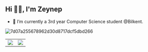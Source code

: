<h2 align="left">Hi 👋🏻, I'm Zeynep </h2>

- 🔭 I’m currently a 3rd year Computer Science student @Bilkent.    

![7d07a255678962d30d8717dcf5dbd266](https://github.com/zeynepoztunc/zeynepoztunc/assets/85746781/b403f0b3-617a-4951-9d8e-13a525adac3a)


<table>
  <tr>
    <td> <img class="img" src="https://github-readme-stats.vercel.app/api?username=zeynepoztunc&show_icons=true&theme=gradient"/>   </td>
    <td> <img class="img" src="https://github-readme-stats.vercel.app/api/top-langs/?username=zeynepoztunc&show_icons=true&theme=gradient"/>   </td>
  </tr>
</table>
<!--
**zeynepoztunc/zeynepoztunc** is a ✨ _special_ ✨ repository because its `README.md` (this file) appears on your GitHub profile.
<td>![Your Repository's Stats](https://github-readme-stats.vercel.app/api?username=zeynepoztunc&show_icons=true&theme=omni)   </td>

- 🌱 I’m currently learning ...
- 👯 I’m looking to collaborate on ...
- 🤔 I’m looking for help with ...
- 💬 Ask me about ...
- 📫 How to reach me: ...
- 😄 Pronouns: ...
- ⚡ Fun fact: ...
-->
